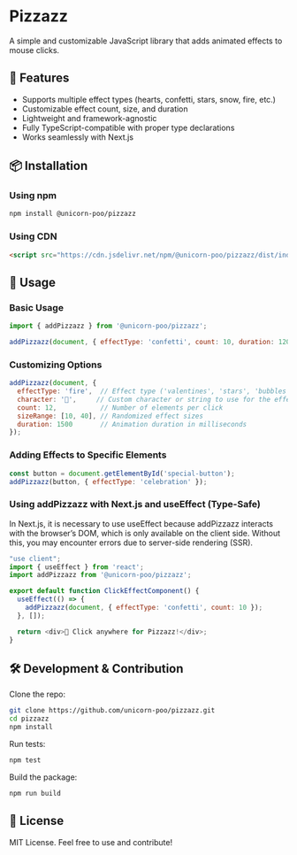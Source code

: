 # Pizzazz

A simple and customizable JavaScript library that adds animated effects to mouse clicks.

## 🚀 Features

- Supports multiple effect types (hearts, confetti, stars, snow, fire, etc.)
- Customizable effect count, size, and duration
- Lightweight and framework-agnostic
- Fully TypeScript-compatible with proper type declarations
- Works seamlessly with Next.js

## 📦 Installation

### Using npm

```sh
npm install @unicorn-poo/pizzazz
```

### Using CDN

```html
<script src="https://cdn.jsdelivr.net/npm/@unicorn-poo/pizzazz/dist/index.js"></script>
```

## 🎨 Usage

### **Basic Usage**

```javascript
import { addPizzazz } from '@unicorn-poo/pizzazz';

addPizzazz(document, { effectType: 'confetti', count: 10, duration: 1200 });
```

### **Customizing Options**

```javascript
addPizzazz(document, {
  effectType: 'fire',  // Effect type ('valentines', 'stars', 'bubbles', etc.)
  character: '🍕',     // Custom character or string to use for the effect (overrides `effectType` if provided)
  count: 12,           // Number of elements per click
  sizeRange: [10, 40], // Randomized effect sizes
  duration: 1500       // Animation duration in milliseconds
});
```

### **Adding Effects to Specific Elements**

```javascript
const button = document.getElementById('special-button');
addPizzazz(button, { effectType: 'celebration' });
```

### Using addPizzazz with Next.js and useEffect (Type-Safe)

In Next.js, it is necessary to use useEffect because addPizzazz interacts with the browser’s DOM, which is only available on the client side. Without this, you may encounter errors due to server-side rendering (SSR).

```javascript
"use client";
import { useEffect } from 'react';
import addPizzazz from '@unicorn-poo/pizzazz';

export default function ClickEffectComponent() {
  useEffect(() => {
    addPizzazz(document, { effectType: 'confetti', count: 10 });
  }, []);

  return <div>🎉 Click anywhere for Pizzazz!</div>;
}
```

## 🛠 Development & Contribution

Clone the repo:

```sh
git clone https://github.com/unicorn-poo/pizzazz.git
cd pizzazz
npm install
```

Run tests:

```sh
npm test
```

Build the package:

```sh
npm run build
```

## 📜 License

MIT License. Feel free to use and contribute!
